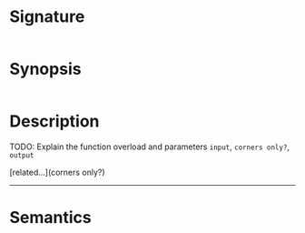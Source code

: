 # Signature
```vikid-signature
```

# Synopsis
```vikid-synopsis
```

# Description
TODO: Explain the function overload and parameters `input`, `corners only?`, `output`

[related...](corners only?)

----
# Semantics
